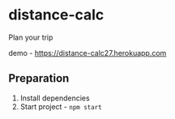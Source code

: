 # distance-calc

Plan your trip

demo - https://distance-calc27.herokuapp.com

## Preparation

1. Install dependencies
2. Start project - `npm start`
